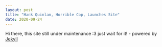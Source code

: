 ```yaml
---
layout: post
title: "Hank Quinlan, Horrible Cop, Launches Site"
date: 2020-09-24
---
```


Hi there, this site still under maintenance :3 just wait for it! - powered by [Jekyll](http://jekyllrb.com) 
